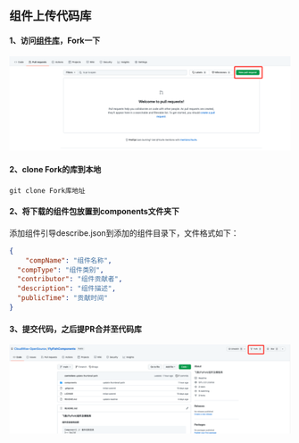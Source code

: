 ## 组件上传代码库

#### 1、访问[组件库](https://github.com/CloudWise-OpenSource/FlyFishComponents)，Fork一下

![image](./imgs/82862b4e-eea4-4eb5-a16a-f253a709fb2b.png)

#### 2、clone Fork的库到本地

```
git clone Fork库地址
```

#### 2、将下载的组件包放置到components文件夹下

添加组件引导describe.json到添加的组件目录下，文件格式如下：

```json
{
	"compName": "组件名称",
  "compType": "组件类别",
  "contributor": "组件贡献者",
  "description": "组件描述",
  "publicTime": "贡献时间"
}
```

#### 3、提交代码，之后提PR合并至代码库

![image](./imgs/44cc17a4-bfe3-449b-8f11-e2113be5fdf7.png)
